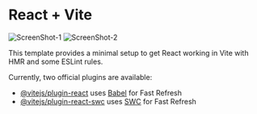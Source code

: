 # React + Vite

![ScreenShot-1](https://github.com/mrpp2001/CourseWhiz-Pratik/assets/77163888/eb2d4811-1710-40f3-a1ee-aa84ab3fc24c)
![ScreenShot-2](https://github.com/mrpp2001/CourseWhiz-Pratik/assets/77163888/700818bc-2b19-42be-a236-e22fa56bb30d)


This template provides a minimal setup to get React working in Vite with HMR and some ESLint rules.

Currently, two official plugins are available:

- [@vitejs/plugin-react](https://github.com/vitejs/vite-plugin-react/blob/main/packages/plugin-react/README.md) uses [Babel](https://babeljs.io/) for Fast Refresh
- [@vitejs/plugin-react-swc](https://github.com/vitejs/vite-plugin-react-swc) uses [SWC](https://swc.rs/) for Fast Refresh
